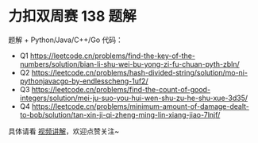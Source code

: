 # 力扣双周赛 138 题解

题解 + Python/Java/C++/Go 代码：

- Q1 https://leetcode.cn/problems/find-the-key-of-the-numbers/solution/bian-li-shu-wei-bu-yong-zi-fu-chuan-pyth-zbln/
- Q2 https://leetcode.cn/problems/hash-divided-string/solution/mo-ni-pythonjavacgo-by-endlesscheng-1uf2/
- Q3 https://leetcode.cn/problems/find-the-count-of-good-integers/solution/mei-ju-suo-you-hui-wen-shu-zu-he-shu-xue-3d35/
- Q4 https://leetcode.cn/problems/minimum-amount-of-damage-dealt-to-bob/solution/tan-xin-ji-qi-zheng-ming-lin-xiang-jiao-7lnjf/

具体请看 [视频讲解](https://www.bilibili.com/video/BV1ajHYeoEG5/)，欢迎点赞关注~
